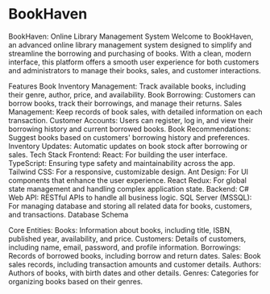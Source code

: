 # BookHaven

BookHaven: Online Library Management System
Welcome to BookHaven, an advanced online library management system designed to simplify and streamline the borrowing and purchasing of books. With a clean, modern interface, this platform offers a smooth user experience for both customers and administrators to manage their books, sales, and customer interactions.

Features
Book Inventory Management: Track available books, including their genre, author, price, and availability.
Book Borrowing: Customers can borrow books, track their borrowings, and manage their returns.
Sales Management: Keep records of book sales, with detailed information on each transaction.
Customer Accounts: Users can register, log in, and view their borrowing history and current borrowed books.
Book Recommendations: Suggest books based on customers' borrowing history and preferences.
Inventory Updates: Automatic updates on book stock after borrowing or sales.
Tech Stack
Frontend:
React: For building the user interface.
TypeScript: Ensuring type safety and maintainability across the app.
Tailwind CSS: For a responsive, customizable design.
Ant Design: For UI components that enhance the user experience.
React Redux: For global state management and handling complex application state.
Backend:
C# Web API: RESTful APIs to handle all business logic.
SQL Server (MSSQL): For managing database and storing all related data for books, customers, and transactions.
Database Schema

Core Entities:
Books: Information about books, including title, ISBN, published year, availability, and price.
Customers: Details of customers, including name, email, password, and profile information.
Borrowings: Records of borrowed books, including borrow and return dates.
Sales: Book sales records, including transaction amounts and customer details.
Authors: Authors of books, with birth dates and other details.
Genres: Categories for organizing books based on their genres.

